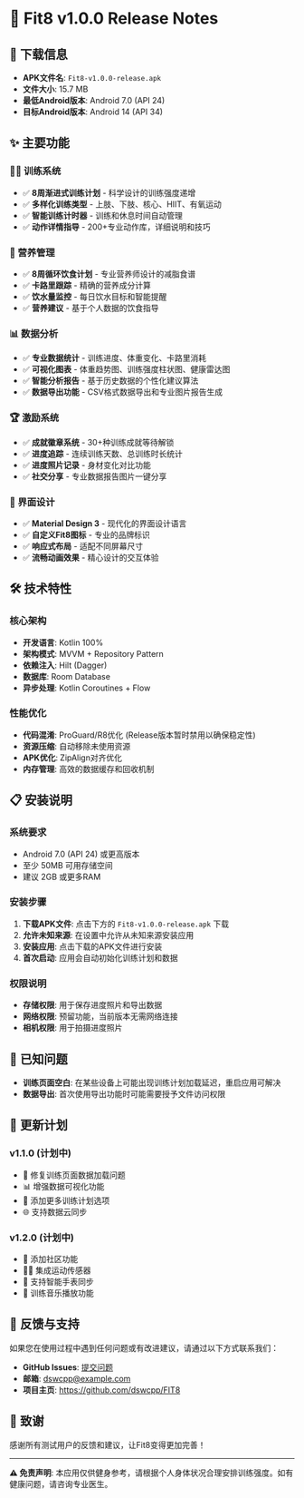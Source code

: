 # 🚀 Fit8 v1.0.0 Release Notes

## 📱 下载信息
- **APK文件名**: `Fit8-v1.0.0-release.apk`
- **文件大小**: 15.7 MB
- **最低Android版本**: Android 7.0 (API 24)
- **目标Android版本**: Android 14 (API 34)

## ✨ 主要功能

### 🏋️‍♀️ 训练系统
- ✅ **8周渐进式训练计划** - 科学设计的训练强度递增
- ✅ **多样化训练类型** - 上肢、下肢、核心、HIIT、有氧运动
- ✅ **智能训练计时器** - 训练和休息时间自动管理
- ✅ **动作详情指导** - 200+专业动作库，详细说明和技巧

### 🍎 营养管理
- ✅ **8周循环饮食计划** - 专业营养师设计的减脂食谱
- ✅ **卡路里跟踪** - 精确的营养成分计算
- ✅ **饮水量监控** - 每日饮水目标和智能提醒
- ✅ **营养建议** - 基于个人数据的饮食指导

### 📊 数据分析
- ✅ **专业数据统计** - 训练进度、体重变化、卡路里消耗
- ✅ **可视化图表** - 体重趋势图、训练强度柱状图、健康雷达图
- ✅ **智能分析报告** - 基于历史数据的个性化建议算法
- ✅ **数据导出功能** - CSV格式数据导出和专业图片报告生成

### 🏆 激励系统
- ✅ **成就徽章系统** - 30+种训练成就等待解锁
- ✅ **进度追踪** - 连续训练天数、总训练时长统计
- ✅ **进度照片记录** - 身材变化对比功能
- ✅ **社交分享** - 专业数据报告图片一键分享

### 🎨 界面设计
- ✅ **Material Design 3** - 现代化的界面设计语言
- ✅ **自定义Fit8图标** - 专业的品牌标识
- ✅ **响应式布局** - 适配不同屏幕尺寸
- ✅ **流畅动画效果** - 精心设计的交互体验

## 🛠️ 技术特性

### 核心架构
- **开发语言**: Kotlin 100%
- **架构模式**: MVVM + Repository Pattern
- **依赖注入**: Hilt (Dagger)
- **数据库**: Room Database
- **异步处理**: Kotlin Coroutines + Flow

### 性能优化
- **代码混淆**: ProGuard/R8优化 (Release版本暂时禁用以确保稳定性)
- **资源压缩**: 自动移除未使用资源
- **APK优化**: ZipAlign对齐优化
- **内存管理**: 高效的数据缓存和回收机制

## 📋 安装说明

### 系统要求
- Android 7.0 (API 24) 或更高版本
- 至少 50MB 可用存储空间
- 建议 2GB 或更多RAM

### 安装步骤
1. **下载APK文件**: 点击下方的 `Fit8-v1.0.0-release.apk` 下载
2. **允许未知来源**: 在设置中允许从未知来源安装应用
3. **安装应用**: 点击下载的APK文件进行安装
4. **首次启动**: 应用会自动初始化训练计划和数据

### 权限说明
- **存储权限**: 用于保存进度照片和导出数据
- **网络权限**: 预留功能，当前版本无需网络连接
- **相机权限**: 用于拍摄进度照片

## 🐛 已知问题

- **训练页面空白**: 在某些设备上可能出现训练计划加载延迟，重启应用可解决
- **数据导出**: 首次使用导出功能时可能需要授予文件访问权限

## 🔄 更新计划

### v1.1.0 (计划中)
- 🔧 修复训练页面数据加载问题
- 📊 增强数据可视化功能
- 🎯 添加更多训练计划选项
- 🌐 支持数据云同步

### v1.2.0 (计划中)
- 👥 添加社区功能
- 🏃‍♀️ 集成运动传感器
- 📱 支持智能手表同步
- 🎵 训练音乐播放功能

## 💬 反馈与支持

如果您在使用过程中遇到任何问题或有改进建议，请通过以下方式联系我们：

- **GitHub Issues**: [提交问题](https://github.com/dswcpp/FIT8/issues)
- **邮箱**: dswcpp@example.com
- **项目主页**: https://github.com/dswcpp/FIT8

## 🙏 致谢

感谢所有测试用户的反馈和建议，让Fit8变得更加完善！

---

**⚠️ 免责声明**: 本应用仅供健身参考，请根据个人身体状况合理安排训练强度。如有健康问题，请咨询专业医生。
